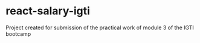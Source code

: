 # react-salary-igti
Project created for submission of the practical work of module 3 of the IGTI bootcamp
